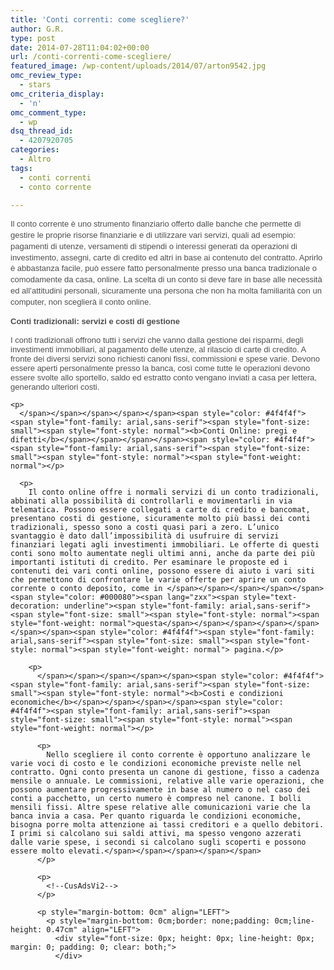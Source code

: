 ```yaml
---
title: 'Conti correnti: come scegliere?'
author: G.R.
type: post
date: 2014-07-28T11:04:02+00:00
url: /conti-correnti-come-scegliere/
featured_image: /wp-content/uploads/2014/07/arton9542.jpg
omc_review_type:
  - stars
omc_criteria_display:
  - 'n'
omc_comment_type:
  - wp
dsq_thread_id:
  - 4207920705
categories:
  - Altro
tags:
  - conti correnti
  - conto corrente

---
```

<!--CusAdsVi1-->

<p style="margin-bottom: 0cm;border: none;padding: 0cm;line-height: 0.47cm" align="LEFT">
  <span style="color: #4f4f4f"><span style="font-family: arial,sans-serif"><span style="font-size: small"><span style="font-style: normal"><span style="font-weight: normal">Il conto corrente è uno strumento finanziario offerto dalle banche che permette di gestire le proprie risorse finanziarie e di utilizzare vari servizi, quali ad esempio: pagamenti di utenze, versamenti di stipendi o interessi generati da operazioni di investimento, assegni, carte di credito ed altri in base ai contenuto del contratto. Aprirlo è abbastanza facile, può essere fatto personalmente presso una banca tradizionale o comodamente da casa, online. La scelta di un conto si deve fare in base alle necessità ed all’attitudini personali, sicuramente una persona che non ha molta familiarità con un computer, non sceglierà il conto online.</p> 
  
  <p>
    </span></span></span></span></span><span style="color: #4f4f4f"><span style="font-family: arial,sans-serif"><span style="font-size: small"><span style="font-style: normal"><b>Conti tradizionali: servizi e costi di gestione<br /> </b></span></span></span></span><span style="color: #4f4f4f"><span style="font-family: arial,sans-serif"><span style="font-size: small"><span style="font-style: normal"><span style="font-weight: normal"><br /> I conti tradizionali offrono tutti i servizi che vanno dalla gestione dei risparmi, degli investimenti immobiliari, al pagamento delle utenze, al rilascio di carte di credito. A fronte dei diversi servizi sono richiesti canoni fissi, commissioni e spese varie. Devono essere aperti personalmente presso la banca, così come tutte le operazioni devono essere svolte allo sportello, saldo ed estratto conto vengano inviati a casa per lettera, generando ulteriori costi.</p> 
    
    <p>
      </span></span></span></span></span><span style="color: #4f4f4f"><span style="font-family: arial,sans-serif"><span style="font-size: small"><span style="font-style: normal"><b>Conti Online: pregi e difetti</b></span></span></span></span><span style="color: #4f4f4f"><span style="font-family: arial,sans-serif"><span style="font-size: small"><span style="font-style: normal"><span style="font-weight: normal"></p> 
      
      <p>
        Il conto online offre i normali servizi di un conto tradizionali, abbinati alla possibilità di controllarli e movimentarli in via telematica. Possono essere collegati a carte di credito e bancomat, presentano costi di gestione, sicuramente molto più bassi dei conti tradizionali, spesso sono a costi quasi pari a zero. L’unico svantaggio è dato dall’impossibilità di usufruire di servizi finanziari legati agli investimenti immobiliari. Le offerte di questi conti sono molto aumentate negli ultimi anni, anche da parte dei più importanti istituti di credito. Per esaminare le proposte ed i contenuti dei vari conti online, possono essere di aiuto i vari siti che permettono di confrontare le varie offerte per aprire un conto corrente o conto deposito, come in </span></span></span></span></span><span style="color: #000080"><span lang="zxx"><span style="text-decoration: underline"><span style="font-family: arial,sans-serif"><span style="font-size: small"><span style="font-style: normal"><span style="font-weight: normal">questa</span></span></span></span></span></span></span><span style="color: #4f4f4f"><span style="font-family: arial,sans-serif"><span style="font-size: small"><span style="font-style: normal"><span style="font-weight: normal"> pagina.</p> 
        
        <p>
          </span></span></span></span></span><span style="color: #4f4f4f"><span style="font-family: arial,sans-serif"><span style="font-size: small"><span style="font-style: normal"><b>Costi e condizioni economiche</b></span></span></span></span><span style="color: #4f4f4f"><span style="font-family: arial,sans-serif"><span style="font-size: small"><span style="font-style: normal"><span style="font-weight: normal"></p> 
          
          <p>
            Nello scegliere il conto corrente è opportuno analizzare le varie voci di costo e le condizioni economiche previste nelle nel contratto. Ogni conto presenta un canone di gestione, fisso a cadenza mensile o annuale. Le commissioni, relative alle varie operazioni, che possono aumentare progressivamente in base al numero o nel caso dei conti a pacchetto, un certo numero è compreso nel canone. I bolli mensili fissi. Altre spese relative alle comunicazioni varie che la banca invia a casa. Per quanto riguarda le condizioni economiche, bisogna porre molta attenzione ai tassi creditori e a quello debitori. I primi si calcolano sui saldi attivi, ma spesso vengono azzerati dalle varie spese, i secondi si calcolano sugli scoperti e possono essere molto elevati.</span></span></span></span></span>
          </p>
          
          <p>
            <!--CusAdsVi2-->
          </p>
          
          <p style="margin-bottom: 0cm" align="LEFT">
            <p style="margin-bottom: 0cm;border: none;padding: 0cm;line-height: 0.47cm" align="LEFT">
              <div style="font-size: 0px; height: 0px; line-height: 0px; margin: 0; padding: 0; clear: both;">
              </div>
